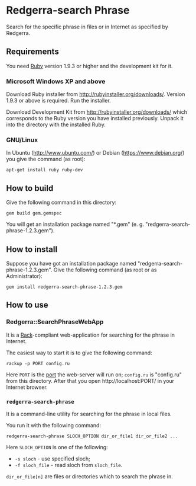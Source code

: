Redgerra-search Phrase
======================

<!-- description -->
Search for the specific phrase in files or in Internet as specified by Redgerra.
<!-- end of description -->

Requirements
------------

You need [Ruby](http://ruby-lang.org) version 1.9.3 or higher and the development kit for it.

### Microsoft Windows XP and above ###

Download Ruby installer from http://rubyinstaller.org/downloads/. Version 1.9.3 or above is required. Run the installer.

Download Development Kit from http://rubyinstaller.org/downloads/ which corresponds to the Ruby version you have installed previously. Unpack it into the directory with the installed Ruby.

### GNU/Linux ###

In Ubuntu (http://www.ubuntu.com/) or Debian (https://www.debian.org/) you give the command (as root):

    apt-get install ruby ruby-dev

How to build
------------

Give the following command in this directory:

    gem build gem.gemspec

You will get an installation package named "*.gem" (e. g. "redgerra-search-phrase-1.2.3.gem").

How to install
--------------

Suppose you have got an installation package named "redgerra-search-phrase-1.2.3.gem". Give the following command (as root or as Administrator):

    gem install redgerra-search-phrase-1.2.3.gem

How to use
----------

### Redgerra::SearchPhraseWebApp ###

It is a [Rack](http://rack.github.io/)-compliant web-application for searching for the phrase in Internet.

The easiest way to start it is to give the following command:

    rackup -p PORT config.ru

Here `PORT` is the [port](https://en.wikipedia.org/wiki/Port_%28computer_networking%29) the web-server will run on; `config.ru` is "config.ru" from this directory. After that you open http://localhost:PORT/ in your Internet browser.

### `redgerra-search-phrase` ###

It is a command-line utility for searching for the phrase in local files.

You run it with the following command:

    redgerra-search-phrase SLOCH_OPTION dir_or_file1 dir_or_file2 ...

Here `SLOCH_OPTION` is one of the following:

- `-s sloch` - use specified sloch;
- `-f sloch_file` - read sloch from `sloch_file`.

`dir_or_file[n]` are files or directories which to search the phrase in.
